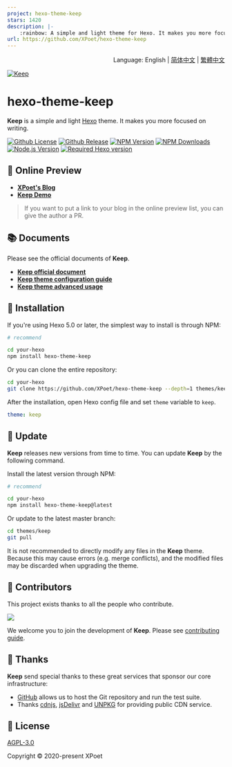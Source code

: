 ```yaml
---
project: hexo-theme-keep
stars: 1420
description: |-
    :rainbow: A simple and light theme for Hexo. It makes you more focused on writing.
url: https://github.com/XPoet/hexo-theme-keep
---
```


<div align="right">
  Language:
  English | 
  <a title="简体中文" href="docs/README_zh-CN.md">简体中文</a> | 
  <a title="繁體中文" href="docs/README_zh-TW.md">繁體中文</a>
</div>

<a href="https://xpoet.cn"><img align="center" alt="Keep" src="https://keep-docs.xpoet.cn/images/keep-slogan.svg"></a>

# hexo-theme-keep

**Keep** is a simple and light [Hexo](https://hexo.io) theme. It makes you more focused on writing.

[![Github License](https://img.shields.io/github/license/XPoet/hexo-theme-keep?style=flat-square&logo=github&color=3366cc)](https://github.com/XPoet/hexo-theme-keep/blob/master/LICENSE)
[![Github Release](https://img.shields.io/github/release/XPoet/hexo-theme-keep?style=flat-square&logo=github&color=mediumpurple)](https://github.com/XPoet/hexo-theme-ils/releases)
[![NPM Version](https://img.shields.io/npm/v/hexo-theme-keep?style=flat-square&logo=npm&color=indianred)](https://www.npmjs.com/package/hexo-theme-keep)
[![NPM Downloads](https://img.shields.io/npm/dw/hexo-theme-keep?style=flat-square&logo=npm&color=darkorange)](https://www.npmjs.com/package/hexo-theme-keep)
[![Node.js Version](https://img.shields.io/badge/node-%3E=14.0.0-forestgreen?style=flat-square&logo=Node.js)](https://nodejs.org)
[![Required Hexo version](https://img.shields.io/badge/hexo-%3E=5.0.0-steelblue?style=flat-square&logo=hexo)](https://hexo.io)

## :star2: Online Preview

- **[XPoet's Blog](https://xpoet.cn/)**
- **[Keep Demo](https://keep.xpoet.cn/)**

> If you want to put a link to your blog in the online preview list, you can give the author a PR.

## :books: Documents

Please see the official documents of **Keep**.

- **[Keep official document](https://keep-docs.xpoet.cn/)**
- **[Keep theme configuration guide](https://keep-docs.xpoet.cn/basis/configuration-guide/base_info.html)**
- **[Keep theme advanced usage](https://keep-docs.xpoet.cn/advanced/set-language.html)**

## :rocket: Installation

If you're using Hexo 5.0 or later, the simplest way to install is through NPM:

```sh
# recommend

cd your-hexo
npm install hexo-theme-keep
```

Or you can clone the entire repository:

```sh
cd your-hexo
git clone https://github.com/XPoet/hexo-theme-keep --depth=1 themes/keep
```

After the installation, open Hexo config file and set `theme` variable to `keep`.

```yml
theme: keep
```

## :tada: Update

**Keep** releases new versions from time to time. You can update **Keep** by the following command.

Install the latest version through NPM:

```sh
# recommend

cd your-hexo
npm install hexo-theme-keep@latest
```

Or update to the latest master branch:

```sh
cd themes/keep
git pull
```

It is not recommended to directly modify any files in the **Keep** theme. Because this may cause errors (e.g. merge conflicts), and the modified files may be discarded when upgrading the theme.

## :art: Contributors

This project exists thanks to all the people who contribute.

<a href="https://github.com/XPoet/hexo-theme-keep/graphs/contributors">
  <img src="https://contrib.rocks/image?repo=XPoet/hexo-theme-keep" />
</a>

We welcome you to join the development of **Keep**. Please see [contributing guide](https://keep-docs.xpoet.cn/user-notice/contribution-guide.html).

## :sparkling_heart: Thanks

**Keep** send special thanks to these great services that sponsor our core infrastructure:

- [GitHub](https://github.com) allows us to host the Git repository and run the test suite.
- Thanks [cdnjs](https://cdnjs.com), [jsDelivr](https://www.jsdelivr.com) and [UNPKG](https://www.unpkg.com) for providing public CDN service.

## :memo: License

[AGPL-3.0](https://github.com/XPoet/hexo-theme-keep/blob/master/LICENSE)  

Copyright © 2020-present XPoet


